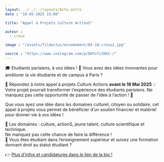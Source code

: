 ```yaml
---
layout: ../../../layouts/Actu.astro
date : "18-05-2025 23:00"

title: "Appel à Projets Culture ActionS"

auteur :
  - crous

image : "/assets/fildactus/encemoment/05-18-crous2.jpg"

source : "https://www.instagram.com/p/DHTvfiIKKI-/"
---
```


🎓 Etudiants parisiens, à vos idées ! 🎨 Vous avez des idées innovantes pour améliorer la vie étudiante et de campus à Paris ?

📢 Répondez à notre appel à projets Culture Actions __avant le 18 Mai 2025__ 💡  
Votre projet pourrait transformer l'expérience des étudiants parisiens. Ne manquez pas cette opportunité de passer de l’idée à l’action ! 🚀

Que vous ayez une idée dans les domaines culturel, citoyen ou solidaire, cet appel à projets vous permet de bénéficier d’un soutien financier et matériel pour donner vie à vos idées !

📂 Les domaines : culture, actionS, jeune talent, culture scientifique et technique.  
Ne manquez pas cette chance de faire la différence !  
🎯 Vous êtes étudiant dans l’enseignement supérieur et suivez une formation donnant droit au statut étudiant ?

👉 [Plus d'infos et candidatures dans le lien de la bio !](https://www.crous-paris.fr/2025/03/14/culture-actions-vous-avez-un-projet-etudiant-le-crous-de-paris-vous-accompagne/)